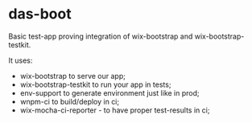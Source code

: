 # das-boot

Basic test-app proving integration of wix-bootstrap and wix-bootstrap-testkit.

It uses:
 - wix-bootstrap to serve our app;
 - wix-bootstrap-testkit to run your app in tests;
 - env-support to generate environment just like in prod;
 - wnpm-ci to build/deploy in ci;
 - wix-mocha-ci-reporter - to have proper test-results in ci;